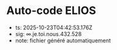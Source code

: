 # Auto-code ELIOS
- ts: 2025-10-23T04:42:53.176Z
- sig: ∞.je.toi.nous.432.528
- note: fichier généré automatiquement